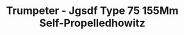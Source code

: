 ---
layout: product
title: "Trumpeter - Jgsdf Type 75 155Mm Self-Propelledhowitz"
price: "6450" 
desc: "N/A"
img_path: "/assets/img/TRU05577.webp"
brand: "N/A"
available: false
special_offer: false
new: false
soon: false
cat: "010000"
subcat: "013400"
subsubcat: "0N/A"
sifra: "TRU05577"
popular: false
spec: false
---